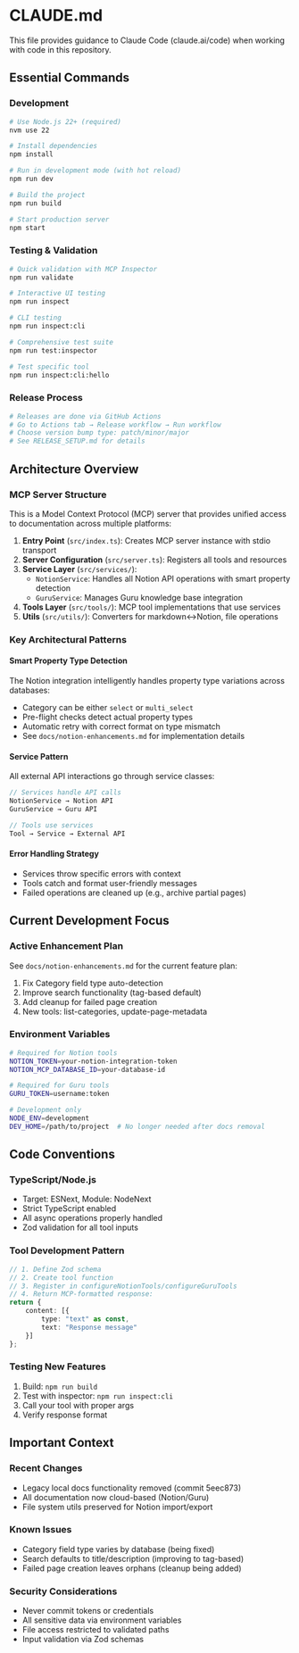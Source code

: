 # CLAUDE.md

This file provides guidance to Claude Code (claude.ai/code) when working with code in this repository.

## Essential Commands

### Development
```bash
# Use Node.js 22+ (required)
nvm use 22

# Install dependencies
npm install

# Run in development mode (with hot reload)
npm run dev

# Build the project
npm run build

# Start production server
npm start
```

### Testing & Validation
```bash
# Quick validation with MCP Inspector
npm run validate

# Interactive UI testing
npm run inspect

# CLI testing
npm run inspect:cli

# Comprehensive test suite
npm run test:inspector

# Test specific tool
npm run inspect:cli:hello
```

### Release Process
```bash
# Releases are done via GitHub Actions
# Go to Actions tab → Release workflow → Run workflow
# Choose version bump type: patch/minor/major
# See RELEASE_SETUP.md for details
```

## Architecture Overview

### MCP Server Structure
This is a Model Context Protocol (MCP) server that provides unified access to documentation across multiple platforms:

1. **Entry Point** (`src/index.ts`): Creates MCP server instance with stdio transport
2. **Server Configuration** (`src/server.ts`): Registers all tools and resources
3. **Service Layer** (`src/services/`):
   - `NotionService`: Handles all Notion API operations with smart property detection
   - `GuruService`: Manages Guru knowledge base integration
4. **Tools Layer** (`src/tools/`): MCP tool implementations that use services
5. **Utils** (`src/utils/`): Converters for markdown↔Notion, file operations

### Key Architectural Patterns

#### Smart Property Type Detection
The Notion integration intelligently handles property type variations across databases:
- Category can be either `select` or `multi_select` 
- Pre-flight checks detect actual property types
- Automatic retry with correct format on type mismatch
- See `docs/notion-enhancements.md` for implementation details

#### Service Pattern
All external API interactions go through service classes:
```typescript
// Services handle API calls
NotionService → Notion API
GuruService → Guru API

// Tools use services
Tool → Service → External API
```

#### Error Handling Strategy
- Services throw specific errors with context
- Tools catch and format user-friendly messages
- Failed operations are cleaned up (e.g., archive partial pages)

## Current Development Focus

### Active Enhancement Plan
See `docs/notion-enhancements.md` for the current feature plan:
1. Fix Category field type auto-detection
2. Improve search functionality (tag-based default)
3. Add cleanup for failed page creation
4. New tools: list-categories, update-page-metadata

### Environment Variables
```bash
# Required for Notion tools
NOTION_TOKEN=your-notion-integration-token
NOTION_MCP_DATABASE_ID=your-database-id

# Required for Guru tools  
GURU_TOKEN=username:token

# Development only
NODE_ENV=development
DEV_HOME=/path/to/project  # No longer needed after docs removal
```

## Code Conventions

### TypeScript/Node.js
- Target: ESNext, Module: NodeNext
- Strict TypeScript enabled
- All async operations properly handled
- Zod validation for all tool inputs

### Tool Development Pattern
```typescript
// 1. Define Zod schema
// 2. Create tool function
// 3. Register in configureNotionTools/configureGuruTools
// 4. Return MCP-formatted response:
return {
    content: [{
        type: "text" as const,
        text: "Response message"
    }]
};
```

### Testing New Features
1. Build: `npm run build`
2. Test with inspector: `npm run inspect:cli`
3. Call your tool with proper args
4. Verify response format

## Important Context

### Recent Changes
- Legacy local docs functionality removed (commit 5eec873)
- All documentation now cloud-based (Notion/Guru)
- File system utils preserved for Notion import/export

### Known Issues
- Category field type varies by database (being fixed)
- Search defaults to title/description (improving to tag-based)
- Failed page creation leaves orphans (cleanup being added)

### Security Considerations
- Never commit tokens or credentials
- All sensitive data via environment variables
- File access restricted to validated paths
- Input validation via Zod schemas
